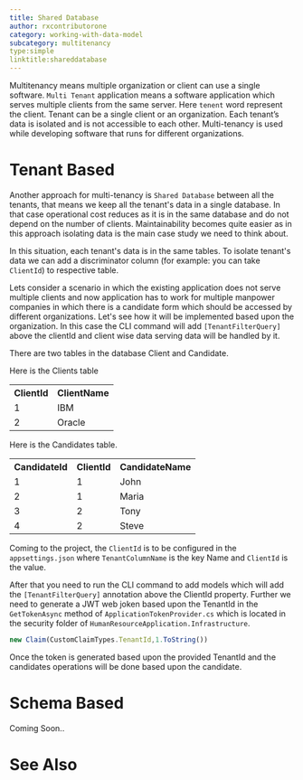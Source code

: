 ```yaml
---
title: Shared Database
author: rxcontributorone
category: working-with-data-model
subcategory: multitenancy
type:simple
linktitle:shareddatabase
---
```


Multitenancy means multiple organization or client can use a single software. `Multi Tenant` application means a software application which serves multiple clients from the same server. Here `tenent` word represent the client. Tenant can be a single client or an organization. Each tenant’s data is isolated and is not accessible to each other. Multi-tenancy is used while developing software that runs for different organizations.

# Tenant Based
Another approach for multi-tenancy is `Shared Database` between all the tenants, that means we keep all the tenant's data in a single database. In that case operational cost reduces as it is in the same database and do not depend on the number of clients. Maintainability becomes quite easier as in this approach isolating data is the main case study we need to think about. 

In this situation, each tenant's data is in the same tables. To isolate tenant's data we can add a discriminator column (for example: you can take `ClientId`) to respective table.

Lets consider a scenario in which the existing application does not serve multiple clients and now application has to work for multiple manpower companies in which there is a candidate form which should be accessed by different organizations. Let's see how it will be implemented based upon the organization. In this case the CLI command will add `[TenantFilterQuery]` above the clientId and client wise data serving data will be handled by it. 

There are two tables in the database Client and Candidate. 

Here is the Clients table

<table class="table table-bordered">
<tr><th>ClientId</th><th>ClientName</th></tr>
<tr><td>1</td><td>IBM</td></tr>
<tr><td>2</td><td>Oracle</td></tr>
</table>

Here is the Candidates table.

<table class="table table-bordered">
<tr><th>CandidateId</th><th>ClientId</th><th>CandidateName</th></tr>
<tr><td>1</td><td>1</td><td>John</td></tr>
<tr><td>2</td><td>1</td><td>Maria</td></tr>
<tr><td>3</td><td>2</td><td>Tony</td></tr>
<tr><td>4</td><td>2</td><td>Steve</td></tr>
</table>

Coming to the project, the `ClientId` is to be configured in the `appsettings.json` where `TenantColumnName` is the key Name and `ClientId` is the value.

After that you need to run the CLI command to add models which will add the `[TenantFilterQuery]` annotation above the ClientId property. Further we need to generate a JWT web joken based upon the TenantId in the `GetTokenAsync` method of `ApplicationTokenProvider.cs` which is located in the security folder of `HumanResourceApplication.Infrastructure`.

````js
new Claim(CustomClaimTypes.TenantId,1.ToString())
````

Once the token is generated based upon the provided TenantId and the candidates operations will be done based upon the candidate.

# Schema Based
Coming Soon..

# See Also

